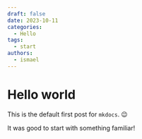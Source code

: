```yaml
---
draft: false 
date: 2023-10-11
categories:
  - Hello
tags:
  - start
authors:
  - ismael
---
```


# Hello world

This is the default<!-- more --> first post for `mkdocs`. :wink:

It was good to start with something familiar!
